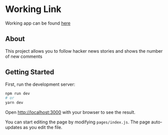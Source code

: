 # Working Link
Working app can be found [here](https://checkbacklater.netlify.app/)

## About

This project allows you to follow hacker news stories and shows the number of new comments

## Getting Started

First, run the development server:

```bash
npm run dev
# or
yarn dev
```

Open [http://localhost:3000](http://localhost:3000) with your browser to see the result.

You can start editing the page by modifying `pages/index.js`. The page auto-updates as you edit the file.
